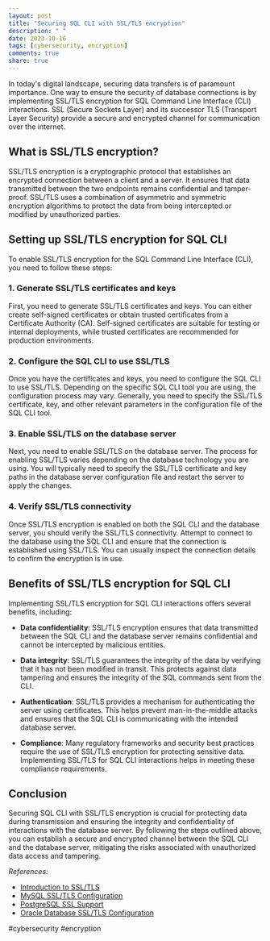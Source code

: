 ```yaml
---
layout: post
title: "Securing SQL CLI with SSL/TLS encryption"
description: " "
date: 2023-10-16
tags: [cybersecurity, encryption]
comments: true
share: true
---
```


In today's digital landscape, securing data transfers is of paramount importance. One way to ensure the security of database connections is by implementing SSL/TLS encryption for SQL Command Line Interface (CLI) interactions. SSL (Secure Sockets Layer) and its successor TLS (Transport Layer Security) provide a secure and encrypted channel for communication over the internet.

## What is SSL/TLS encryption?

SSL/TLS encryption is a cryptographic protocol that establishes an encrypted connection between a client and a server. It ensures that data transmitted between the two endpoints remains confidential and tamper-proof. SSL/TLS uses a combination of asymmetric and symmetric encryption algorithms to protect the data from being intercepted or modified by unauthorized parties.

## Setting up SSL/TLS encryption for SQL CLI

To enable SSL/TLS encryption for the SQL Command Line Interface (CLI), you need to follow these steps:

### 1. Generate SSL/TLS certificates and keys

First, you need to generate SSL/TLS certificates and keys. You can either create self-signed certificates or obtain trusted certificates from a Certificate Authority (CA). Self-signed certificates are suitable for testing or internal deployments, while trusted certificates are recommended for production environments.

### 2. Configure the SQL CLI to use SSL/TLS

Once you have the certificates and keys, you need to configure the SQL CLI to use SSL/TLS. Depending on the specific SQL CLI tool you are using, the configuration process may vary. Generally, you need to specify the SSL/TLS certificate, key, and other relevant parameters in the configuration file of the SQL CLI tool.

### 3. Enable SSL/TLS on the database server

Next, you need to enable SSL/TLS on the database server. The process for enabling SSL/TLS varies depending on the database technology you are using. You will typically need to specify the SSL/TLS certificate and key paths in the database server configuration file and restart the server to apply the changes.

### 4. Verify SSL/TLS connectivity

Once SSL/TLS encryption is enabled on both the SQL CLI and the database server, you should verify the SSL/TLS connectivity. Attempt to connect to the database using the SQL CLI and ensure that the connection is established using SSL/TLS. You can usually inspect the connection details to confirm the encryption is in use.

## Benefits of SSL/TLS encryption for SQL CLI

Implementing SSL/TLS encryption for SQL CLI interactions offers several benefits, including:

- **Data confidentiality**: SSL/TLS encryption ensures that data transmitted between the SQL CLI and the database server remains confidential and cannot be intercepted by malicious entities.

- **Data integrity**: SSL/TLS guarantees the integrity of the data by verifying that it has not been modified in transit. This protects against data tampering and ensures the integrity of the SQL commands sent from the CLI.

- **Authentication**: SSL/TLS provides a mechanism for authenticating the server using certificates. This helps prevent man-in-the-middle attacks and ensures that the SQL CLI is communicating with the intended database server.

- **Compliance**: Many regulatory frameworks and security best practices require the use of SSL/TLS encryption for protecting sensitive data. Implementing SSL/TLS for SQL CLI interactions helps in meeting these compliance requirements.

## Conclusion

Securing SQL CLI with SSL/TLS encryption is crucial for protecting data during transmission and ensuring the integrity and confidentiality of interactions with the database server. By following the steps outlined above, you can establish a secure and encrypted channel between the SQL CLI and the database server, mitigating the risks associated with unauthorized data access and tampering.

_References:_

- [Introduction to SSL/TLS](https://www.cloudflare.com/learning/ssl/what-is-ssl-tls/)
- [MySQL SSL/TLS Configuration](https://dev.mysql.com/doc/refman/5.6/en/encrypted-connections.html)
- [PostgreSQL SSL Support](https://www.postgresql.org/docs/current/ssl-tcp.html)
- [Oracle Database SSL/TLS Configuration](https://docs.oracle.com/cd/E54961_01/nets.141/e72446/ssl.htm)

\#cybersecurity #encryption